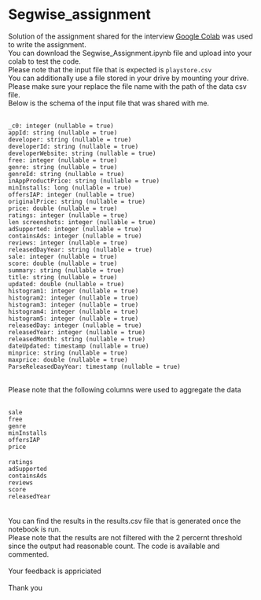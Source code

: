# Segwise_assignment
Solution of the assignment shared for the interview
[Google Colab](https://colab.research.google.com/) was used to write the assignment.<br>
You can download the Segwise_Assignment.ipynb file and upload into your colab to test the code.<br>
Please note that the input file that is expected is `playstore.csv`<br>
You can additionally use a file stored in your drive by mounting your drive. Please make sure your replace the file name with the path of the data csv file.<br>
Below is the schema of the input file that was shared with me. <br>
<br>

`_c0: integer (nullable = true)`<br>
`appId: string (nullable = true)`<br>
`developer: string (nullable = true)`<br>
`developerId: string (nullable = true)`<br>
`developerWebsite: string (nullable = true)`<br>
`free: integer (nullable = true)`<br>
`genre: string (nullable = true)`<br>
`genreId: string (nullable = true)`<br>
`inAppProductPrice: string (nullable = true)`<br>
`minInstalls: long (nullable = true)`<br>
`offersIAP: integer (nullable = true)`<br>
`originalPrice: string (nullable = true)`<br>
`price: double (nullable = true)`<br>
`ratings: integer (nullable = true)`<br>
`len screenshots: integer (nullable = true)`<br>
`adSupported: integer (nullable = true)`<br>
`containsAds: integer (nullable = true)`<br>
`reviews: integer (nullable = true)`<br>
`releasedDayYear: string (nullable = true)`<br>
`sale: integer (nullable = true)`<br>
`score: double (nullable = true)`<br>
`summary: string (nullable = true)`<br>
`title: string (nullable = true)`<br>
`updated: double (nullable = true)`<br>
`histogram1: integer (nullable = true)`<br>
`histogram2: integer (nullable = true)`<br>
`histogram3: integer (nullable = true)`<br>
`histogram4: integer (nullable = true)`<br>
`histogram5: integer (nullable = true)`<br>
`releasedDay: integer (nullable = true)`<br>
`releasedYear: integer (nullable = true)`<br>
`releasedMonth: string (nullable = true)`<br>
`dateUpdated: timestamp (nullable = true)`<br>
`minprice: string (nullable = true)`<br>
`maxprice: double (nullable = true)`<br>
`ParseReleasedDayYear: timestamp (nullable = true)`<br>

<br>
Please note that the following columns were used to aggregate the data <br>
<br>

`sale`<br> 
`free`<br> 
`genre`<br> 
`minInstalls`<br> 
`offersIAP`<br> 
`price`<br>  
`ratings`<br>
`adSupported`<br> 
`containsAds`<br> 
`reviews`<br> 
`score`<br>
`releasedYear`<br>
<br>
<br>
You can find the results in the results.csv file that is generated once the notebook is run.<br>
Please note that the results are not filtered with the 2 percernt threshold since the output had reasonable count. The code is available and commented.<br>
<br>
Your feedback is appriciated <br>
<br>
Thank you <br>
